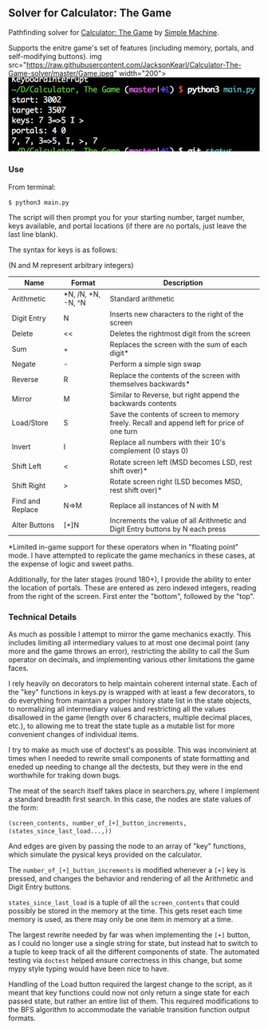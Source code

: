 ## Solver for Calculator: The Game

Pathfinding solver for [Calculator: The Game](http://www.simplemachine.co/game/calculator-the-game/) by [Simple Machine](http://www.simplemachine.co).

Supports the enitre game's set of features (including memory, portals, and self-modifying buttons).
img src="https://raw.githubusercontent.com/JacksonKearl/Calculator-The-Game-solver/master/Game.jpeg" width="200">
![Use](https://raw.githubusercontent.com/JacksonKearl/Calculator-The-Game-solver/master/Use.png)
### Use
From terminal:
```
$ python3 main.py
```

The script will then prompt you for your starting number, target number, keys available, and portal locations (if there are no portals, just leave the last line blank).

The syntax for keys is as follows:

(N and M represent arbitrary integers)

| Name             | Format             | Description                                                                                |
| ---------------- | ------------------ | ------------------------------------------------------------------------------------------ |
| Arithmetic       | *N, /N, +N, -N, ^N | Standard arithmetic                                                                        |
| Digit Entry      | N                  | Inserts new characters to the right of the screen                                          |
| Delete           | <<                 | Deletes the rightmost digit from the screen                                                |
| Sum              | +                  | Replaces the screen with the sum of each digit*                                            |
| Negate           | -                  | Perform a simple sign swap                                                                 |
| Reverse          | R                  | Replace the contents of the screen with themselves backwards*                              |
| Mirror           | M                  | Similar to Reverse, but right append the backwards contents                                |
| Load/Store       | S                  | Save the contents of screen to memory freely. Recall and append left for price of one turn |
| Invert           | I                  | Replace all numbers with their 10's complement (0 stays 0)                                 |
| Shift Left       | <                  | Rotate screen left (MSD becomes LSD, rest shift over)*                                     |
| Shift Right      | >                  | Rotate screen right (LSD becomes MSD, rest shift over)*                                    |
| Find and Replace | N=>M               | Replace all instances of N with M                                                          |
| Alter Buttons    | [+]N               | Increments the value of all Arithmetic and Digit Entry buttons by N each press             |

\*Limited in-game support for these operators when in "floating point" mode. I have attempted to replicate the game mechanics in these cases, at the expense of logic and sweet paths.

Additionally, for the later stages (round 180+), I provide the ability to enter the location of portals. These are entered as zero indexed integers, reading from the right of the screen. First enter the "bottom", followed by the "top".

### Technical Details
As much as possible I attempt to mirror the game mechanics exactly. This includes limiting all intermediary values to at most one decimal point (any more and the game throws an error), restricting the ability to call the Sum operator on decimals, and implementing various other limitations the game faces.

I rely heavily on decorators to help maintain coherent internal state. Each of the "key" functions in keys.py is wrapped with at least a few decorators, to do everything from maintain a proper history state list in the state objects, to normalizing all intermediary values and restricting all the values disallowed in the game (length over 6 characters, multiple decimal places, etc.), to allowing me to treat the state tuple as a mutable list for more convenient changes of individual items.

I try to make as much use of doctest's as possible. This was inconvinient at times when I needed to rewrite small components of state formatting and eneded up needing to change all the dectests, but they were in the end worthwhile for traking down bugs. 

The meat of the search itself takes place in searchers.py, where I implement a standard breadth first search. In this case, the nodes are state values of the form:
```
(screen_contents, number_of_[+]_button_increments, (states_since_last_load...,))
```
And edges are given by passing the node to an array of "key" functions, which simulate the pysical keys provided on the calculator.

The `number_of_[+]_button_increments` is modified whenever a `[+]` key is pressed, and changes the behavior and rendering of all the Arithmetic and Digit Entry buttons. 

`states_since_last_load` is a tuple of all the `screen_contents` that could possibly be stored in the memory at the time. This gets reset each time memory is used, as there may only be one item in memory at a time.

The largest rewrite needed by far was when implementing the `[+]` button, as I could no longer use a single string for state, but instead hat to switch to a tuple to keep track of all the different components of state. The automated testing via `doctest` helped ensure correctness in this change, but some mypy style typing would have been nice to have.

Handling of the Load button required the largest change to the script, as it meant that key functions could now not only return a singe state for each passed state,
but rather an entire list of them. This required modifications to the BFS algorithm to accommodate the variable transition function output formats.
